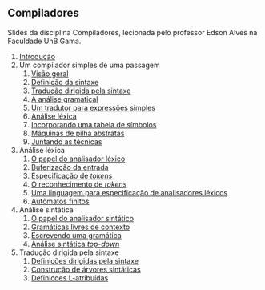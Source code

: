 ## Compiladores

Slides da disciplina Compiladores, lecionada pelo professor Edson Alves na Faculdade UnB Gama.

1. [Introdução](1_introducao/1_introducao.pdf)
1. Um compilador simples de uma passagem
    1. [Visão geral](2_1_visao_geral/2_1_visao_geral.pdf)
    1. [Definição da sintaxe](2_2_definicao_da_sintaxe/2_2_definicao_da_sintaxe.pdf)
    1. [Tradução dirigida pela sintaxe](2_3_traducao_dirigida_pela_sintaxe/2_3_traducao_dirigida_pela_sintaxe.pdf)
    1. [A análise gramatical](2_4_a_analise_gramatical/2_4_a_analise_gramatical.pdf)
    1. [Um tradutor para expressões simples](2_5_um_tradutor_para_expressoes_simples/2_5_um_tradutor_para_expressoes_simples.pdf)
    1. [Análise léxica](2_6_analise_lexica/2_6_analise_lexica.pdf)
    1. [Incorporando uma tabela de símbolos](2_7_incorporando_uma_tabela_de_simbolos/2_7_incorporando_uma_tabela_de_simbolos.pdf)
    1. [Máquinas de pilha abstratas](2_8_maquinas_de_pilha_abstratas/2_8_maquinas_de_pilha_abstratas.pdf)
    1. [Juntando as técnicas](2_9_juntando_as_tecnicas/2_9_juntando_as_tecnicas.pdf)
1. Análise léxica
    1. [O papel do analisador léxico](3_1_o_papel_do_analisador_lexico/3_1_o_papel_do_analisador_lexico.pdf)
    1. [Buferização da entrada](3_2_buferizacao_da_entrada/3_2_buferizacao_da_entrada.pdf)
    1. [Especificação de _tokens_](3_3_especificacao_dos_tokens/3_3_especificacao_dos_tokens.pdf)
    1. [O reconhecimento de _tokens_](3_4_o_reconhecimento_de_tokens/3_4_o_reconhecimento_de_tokens.pdf)
    1. [Uma linguagem para especificação de analisadores léxicos](3_5_uma_linguagem_para_especificacao_de_analisadores_lexicos/3_5_uma_linguagem_para_especificacao_de_analisadores_lexicos.pdf)
    1. [Autômatos finitos](3_6_automatos_finitos/3_6_automatos_finitos.pdf)
1. Análise sintática
    1. [O papel do analisador sintático](4_1_o_papel_do_analisador_sintatico/4_1_o_papel_do_analisador_sintatico.pdf)
    1. [Gramáticas livres de contexto](4_2_gramaticas_livres_de_contexto/4_2_gramaticas_livres_de_contexto.pdf)
    1. [Escrevendo uma gramática](4_3_escrevendo_uma_gramatica/4_3_escrevendo_uma_gramatica.pdf)
    1. [Análise sintática _top-down_](4_5_analise_sintatica_top_down/4_5_analise_sintatica_top_down.pdf)
1. Tradução dirigida pela sintaxe
    1. [Definições dirigidas pela sintaxe](5_1_definicoes_dirigidas_pela_sintaxe/5_1_definicoes_dirigidas_pela_sintaxe.pdf)
    1. [Construção de árvores sintáticas](5_2_construcao_de_arvores_sintaticas/5_2_construcao_de_arvores_sintaticas.pdf)
    1. [Definicoes L-atribuídas](definicao/definicao.pdf)
